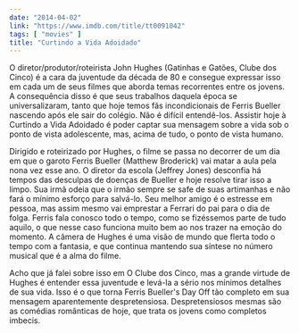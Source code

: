 ```yaml
---
date: "2014-04-02"
link: "https://www.imdb.com/title/tt0091042"
tags: [ "movies" ]
title: "Curtindo a Vida Adoidado"
---
```

O diretor/produtor/roteirista John Hughes (Gatinhas e Gatões, Clube dos Cinco) é a cara da juventude da década de 80 e consegue expressar isso em cada um de seus filmes que aborda temas recorrentes entre os jovens. A consequência disso é que seus trabalhos daquela época se universalizaram, tanto que hoje temos fãs incondicionais de Ferris Bueller nascendo após ele sair do colégio. Não é difícil entendê-los. Assistir hoje à Curtindo a Vida Adoidado é poder captar sua mensagem sobre a vida sob o ponto de vista adolescente, mas, acima de tudo, o ponto de vista humano.

Dirigido e roteirizado por Hughes, o filme se passa no decorrer de um dia em que o garoto Ferris Bueller (Matthew Broderick) vai matar a aula pela nona vez esse ano. O diretor da escola (Jeffrey Jones) desconfia há tempos das desculpas de doenças de Bueller e hoje resolve tirar isso a limpo. Sua irmã odeia que o irmão sempre se safe de suas artimanhas e não fará o mínimo esforço para salvá-lo. Seu melhor amigo é o estresse em pessoa, mas assim mesmo vai emprestar a Ferrari do pai para o dia de folga. Ferris fala conosco todo o tempo, como se fizéssemos parte de tudo aquilo, o que nesse caso funciona muito bem ao nos trazer na emoção do momento. A câmera de Hughes é uma visão de mundo que flerta todo o tempo com a fantasia, e que continua mantendo sua síntese no número musical que é a alma do filme.

Acho que já falei sobre isso em O Clube dos Cinco, mas a grande virtude de Hughes é entender essa juventude e levá-la a sério nos mínimos detalhes de sua vida. Isso é o que torna Ferris Bueller's Day Off tão completo em sua mensagem aparentemente despretensiosa. Despretensiosos mesmas são as comédias românticas de hoje, que trata os jovens como completos imbecis.
